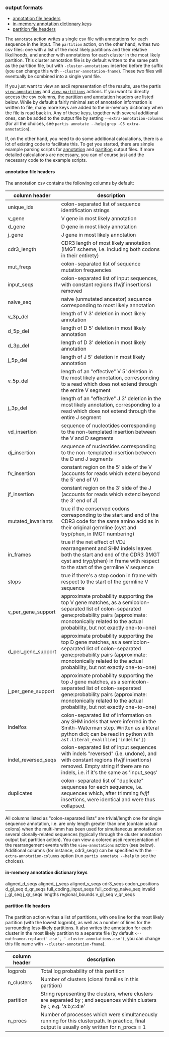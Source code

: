 ### output formats

  * [annotation file headers](#annotation-file-headers)
  * [in-memory annotation dictionary keys](#in-memory-annotation-dictionary-keys)
  * [partition file headers](#partition-file-headers)

The `annotate` action writes a single csv file with annotations for each sequence in the input.
The `partition` action, on the other hand, writes two csv files: one with a list of the most likely partitions and their relative likelihoods, and another with annotations for each cluster in the most likely partition.
This cluster annotation file is by default written to the same path as the partition file, but with `-cluster-annotations` inserted before the suffix (you can change this with `--cluster-annotation-fname`).
These two files will eventually be combined into a single yaml file.

If you just want to view an ascii representation of the results, use the partis [`view-annotations`](subcommands.md#view-annotations) and [`view-partitions`](subcommands.md#view-partitions) actions.
If you want to directly access the csv columns, the [partition](#partition-file-headers) and [annotation](#annotation-file-headers) headers are listed below.
While by default a fairly minimal set of annotation information is written to file, many more keys are added to the in-memory dictionary when the file is read back in.
Any of these keys, together with several additional ones, can be added to the output file by setting `--extra-annotation-columns` (for all the choices, see `partis annotate --help|grep -C5 extra-annotation`).

If, on the other hand, you need to do some additional calculations, there is a lot of existing code to facilitate this.
To get you started, there are simple example parsing scripts for [annotation](../bin/example-parse-annotations.py) and [partition](../bin/example-parse-partitions.py) output files.
If more detailed calculations are necessary, you can of course just add the necessary code to the example scripts.

#### annotation file headers

The annotation csv contains the following columns by default:

|   column header        |  description
|------------------------|----------------------------------------------------------------------------
| unique_ids             |  colon-separated list of sequence identification strings
| v_gene         |  V gene in most likely annotation
| d_gene         |  D gene in most likely annotation
| j_gene         |  J gene in most likely annotation
| cdr3_length    |  CDR3 length of most likely annotation (IMGT scheme, i.e. including both codons in their entirety)
| mut_freqs      |  colon-separated list of sequence mutation frequencies
| input_seqs     |  colon-separated list of input sequences, with constant regions (fv/jf insertions) removed
| naive_seq      |  naive (unmutated ancestor) sequence corresponding to most likely annotation
| v_3p_del       |  length of V 3' deletion in most likely annotation
| d_5p_del       |  length of D 5' deletion in most likely annotation
| d_3p_del       |  length of D 3' deletion in most likely annotation
| j_5p_del       |  length of J 5' deletion in most likely annotation
| v_5p_del       |  length of an "effective" V 5' deletion in the most likely annotation, corresponding to a read which does not extend through the entire V segment
| j_3p_del       |  length of an "effective" J 3' deletion in the most likely annotation, corresponding to a read which does not extend through the entire J segment
| vd_insertion       |  sequence of nucleotides corresponding to the non-templated insertion between the V and D segments
| dj_insertion       |  sequence of nucleotides corresponding to the non-templated insertion between the D and J segments
| fv_insertion       |  constant region on the 5' side of the V (accounts for reads which extend beyond the 5' end of V)
| jf_insertion       |  constant region on the 3' side of the J (accounts for reads which extend beyond the 3' end of J)
| mutated_invariants |  true if the conserved codons corresponding to the start and end of the CDR3 code for the same amino acid as in their original germline (cyst and tryp/phen, in IMGT numbering)
| in_frames          |  true if the net effect of VDJ rearrangement and SHM indels leaves both the start and end of the CDR3 (IMGT cyst and tryp/phen) in frame with respect to the start of the germline V sequence
| stops              |  true if there's a stop codon in frame with respect to the start of the germline V sequence
| v_per_gene_support |  approximate probability supporting the top V gene matches, as a semicolon-separated list of colon-separated gene:probability pairs (approximate: monotonically related to the actual probability, but not exactly one-to-one)
| d_per_gene_support |  approximate probability supporting the top D gene matches, as a semicolon-separated list of colon-separated gene:probability pairs (approximate: monotonically related to the actual probability, but not exactly one-to-one)
| j_per_gene_support |  approximate probability supporting the top J gene matches, as a semicolon-separated list of colon-separated gene:probability pairs (approximate: monotonically related to the actual probability, but not exactly one-to-one)
| indelfos       |  colon-separated list of information on any SHM indels that were inferred in the Smith-Waterman step. Written as a literal python dict; can be read in python with `ast.literal_eval(line['indelfo'])`
| indel_reversed_seqs  |  colon-separated list of input sequences with indels "reversed" (i.e. undone), and with constant regions (fv/jf insertions) removed. Empty string if there are no indels, i.e. if it's the same as 'input_seqs'
| duplicates     |  colon-separated list of "duplicate" sequences for each sequence, i.e. sequences which, after trimming fv/jf insertions, were identical and were thus collapsed.


All columns listed as "colon-separated lists" are trivial/length one for single sequence annotation, i.e. are only length greater than one (contain actual colons) when the multi-hmm has been used for simultaneous annotation on several clonally-related sequences (typically through the cluster annotation output but partition action).
You can view a colored ascii representation of the rearrangement events with the `view-annotations` action (see below).
Additional columns (for instance, cdr3_seqs) can be specified with the `--extra-annotation-columns` option (run `partis annotate --help` to see the choices).

#### in-memory annotation dictionary keys

aligned_d_seqs
aligned_j_seqs
aligned_v_seqs
cdr3_seqs
codon_positions
d_gl_seq
d_qr_seqs
full_coding_input_seqs
full_coding_naive_seq
invalid
j_gl_seq
j_qr_seqs
lengths
regional_bounds
v_gl_seq
v_qr_seqs


#### partition file headers

The partition action writes a list of partitions, with one line for the most likely partition (with the lowest logprob), as well as a number of lines for the surrounding less-likely partitions.
It also writes the annotation for each cluster in the most likely partition to a separate file (by default `<--outfname>.replace('.csv', '-cluster-annotations.csv')`, you can change this file name with `--cluster-annotation-fname`).

|   column header  |  description
|------------------|----------------------------------------------------------------------------
| logprob          |  Total log probability of this partition
| n_clusters       |  Number of clusters (clonal families in this partition)
| partition        |  String representing the clusters, where clusters are separated by ; and sequences within clusters by :, e.g. 'a:b;c:d:e'
| n_procs          |  Number of processes which were simultaneously running for this clusterpath. In practice, final output is usually only written for n_procs = 1

